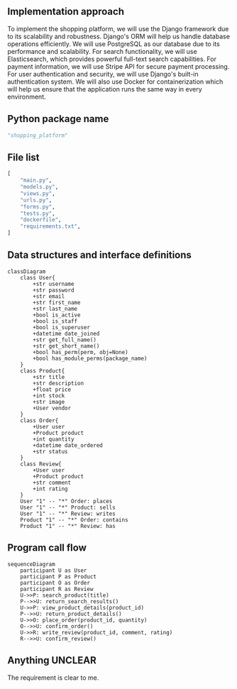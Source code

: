 ## Implementation approach
To implement the shopping platform, we will use the Django framework due to its scalability and robustness. Django's ORM will help us handle database operations efficiently. We will use PostgreSQL as our database due to its performance and scalability. For search functionality, we will use Elasticsearch, which provides powerful full-text search capabilities. For payment information, we will use Stripe API for secure payment processing. For user authentication and security, we will use Django's built-in authentication system. We will also use Docker for containerization which will help us ensure that the application runs the same way in every environment.

## Python package name
```python
"shopping_platform"
```

## File list
```python
[
    "main.py",
    "models.py",
    "views.py",
    "urls.py",
    "forms.py",
    "tests.py",
    "dockerfile",
    "requirements.txt",
]
```

## Data structures and interface definitions
```mermaid
classDiagram
    class User{
        +str username
        +str password
        +str email
        +str first_name
        +str last_name
        +bool is_active
        +bool is_staff
        +bool is_superuser
        +datetime date_joined
        +str get_full_name()
        +str get_short_name()
        +bool has_perm(perm, obj=None)
        +bool has_module_perms(package_name)
    }
    class Product{
        +str title
        +str description
        +float price
        +int stock
        +str image
        +User vendor
    }
    class Order{
        +User user
        +Product product
        +int quantity
        +datetime date_ordered
        +str status
    }
    class Review{
        +User user
        +Product product
        +str comment
        +int rating
    }
    User "1" -- "*" Order: places
    User "1" -- "*" Product: sells
    User "1" -- "*" Review: writes
    Product "1" -- "*" Order: contains
    Product "1" -- "*" Review: has
```

## Program call flow
```mermaid
sequenceDiagram
    participant U as User
    participant P as Product
    participant O as Order
    participant R as Review
    U->>P: search_product(title)
    P-->>U: return_search_results()
    U->>P: view_product_details(product_id)
    P-->>U: return_product_details()
    U->>O: place_order(product_id, quantity)
    O-->>U: confirm_order()
    U->>R: write_review(product_id, comment, rating)
    R-->>U: confirm_review()
```

## Anything UNCLEAR
The requirement is clear to me.